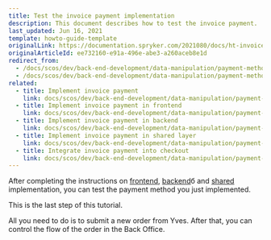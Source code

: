 ```yaml
---
title: Test the invoice payment implementation
description: This document describes how to test the invoice payment.
last_updated: Jun 16, 2021
template: howto-guide-template
originalLink: https://documentation.spryker.com/2021080/docs/ht-invoice-payment-test
originalArticleId: ee732160-e91a-496e-abe3-a260aceb8e1d
redirect_from:
  - /docs/scos/dev/back-end-development/data-manipulation/payment-methods/invoice/test-the-invoice-payment-implementation.html
  - /docs/scos/dev/back-end-development/data-manipulation/payment-methods/invoice/testing-the-invoice-payment-implementation.html
related:
  - title: Implement invoice payment
    link: docs/scos/dev/back-end-development/data-manipulation/payment-methods/invoice/implement-invoice-payment.html
  - title: Implement invoice payment in frontend
    link: docs/scos/dev/back-end-development/data-manipulation/payment-methods/invoice/implement-invoice-payment-in-frontend.html
  - title: Implement invoice payment in backend
    link: docs/scos/dev/back-end-development/data-manipulation/payment-methods/invoice/implement-invoice-payment-in-backend.html
  - title: Implement invoice payment in shared layer
    link: docs/scos/dev/back-end-development/data-manipulation/payment-methods/invoice/implement-invoice-payment-in-shared-layer.html
  - title: Integrate invoice payment into checkout
    link: docs/scos/dev/back-end-development/data-manipulation/payment-methods/invoice/integrate-invoice-payment-into-checkout.html
---
```


After completing the instructions on [frontend](/docs/dg/dev/backend-development/data-manipulation/payment-methods/invoice/implement-invoice-payment-in-frontend.html), [backend](/docs/dg/dev/backend-development/data-manipulation/payment-methods/invoice/implement-invoice-payment-in-backend.html)б and [shared](/docs/dg/dev/backend-development/data-manipulation/payment-methods/invoice/implement-invoice-payment-in-frontend.html) implementation, you can test the payment method you just implemented.

This is the last step of this tutorial.

All you need to do is to submit a new order from Yves. After that, you can control the flow of the order in the Back Office.
